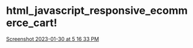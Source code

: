 # html_javascript_responsive_ecommerce_cart!

[Screenshot 2023-01-30 at 5 16 33 PM](https://user-images.githubusercontent.com/92414210/215634479-92081461-ab6a-4883-b053-140ce90c92d6.png)

